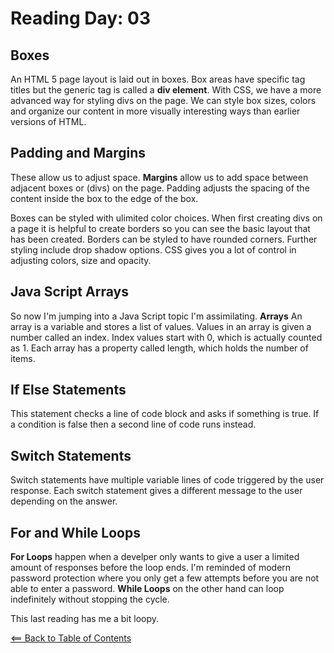 # Reading Day: 03
## Boxes
An HTML 5 page layout is laid out in boxes. Box areas have specific tag titles but the generic tag is called a **div element**.
With CSS, we have a more advanced way for styling divs on the page. We can style box sizes, colors and organize our content in more visually interesting ways than earlier versions of HTML.

## Padding and Margins
These allow us to adjust space. **Margins** allow us to add space between adjacent boxes or (divs) on the page. Padding adjusts the spacing of the content inside the box to the edge of the box.

Boxes can be styled with ulimited color choices. When first creating divs on a page it is helpful to create borders so you can see the basic layout that has been created. Borders can be styled to have rounded corners. Further styling include drop shadow options. CSS gives you a lot of control in adjusting colors, size and opacity.

## Java Script Arrays
So now I'm jumping into a Java Script topic I'm assimilating. **Arrays** An array is a variable and stores a list of values. Values in an array is given a number called an index. Index values start with 0, which is actually counted as 1. Each array has a property called length, which holds the number of items.

## If Else Statements
This statement checks a line of code block and asks if something is true. If a condition is false then a second line of code runs instead.

## Switch Statements
Switch statements have multiple variable lines of code triggered by the user response. Each switch statement gives a different message to the user depending on the answer.

## For and While Loops
**For Loops** happen when a develper only wants to give a user a limited amount of responses before the loop ends. I'm reminded of modern password protection where you only get a few attempts before you are not able to enter a password. **While Loops** on the other hand can loop indefinitely without stopping the cycle.

This last reading has me a bit loopy.

[<== Back to Table of Contents](index.md)